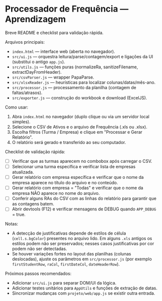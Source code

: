 # Processador de Frequência — Aprendizagem

Breve README e checklist para validação rápida.

Arquivos principais:
- `index.html` — interface web (aberta no navegador).
- `src/ui.js` — orquestra leitura/parse/contagem/export e ligações da UI (substitui o antigo `app.js`).
- `src/utils.js` — funções puras (normalizeRa, sanitizeFilename, extractDayFromHeader).
- `src/csvParser.js` — wrapper PapaParse.
- `src/xlsxReader.js` — heurísticas para localizar colunas/datas/mês-ano.
- `src/processor.js` — processamento da planilha (contagem de faltas/atrasos).
- `src/exporter.js` — construção do workbook e download (ExcelJS).

Como usar:
1. Abra `index.html` no navegador (duplo clique ou via um servidor local simples).
2. Selecione o CSV de Ativos e o arquivo de Frequência (.xls ou .xlsx).
3. Escolha filtros (Turma / Empresa) e clique em "Processar e Gerar Relatório".
4. O relatório será gerado e transferido ao seu computador.

Checklist de validação rápida:
- [ ] Verificar que as turmas aparecem no combobox após carregar o CSV.
- [ ] Selecionar uma turma específica e verificar lista de empresas atualizada.
- [ ] Gerar relatório com empresa específica e verificar que o nome da empresa aparece no título do arquivo e no conteúdo.
- [ ] Gerar relatório com empresa = "Todas" e verificar que o nome da empresa NÃO aparece no nome do arquivo.
- [ ] Conferir alguns RAs do CSV com as linhas do relatório para garantir que as contagens batem.
- [ ] Abrir devtools (F12) e verificar mensagens de DEBUG quando `APP_DEBUG` = true.

Notas:
- A detecção de justificativas depende de estilos de célula (`cell.s.bgColor`) presentes no arquivo lido. Em alguns `.xls` antigos os estilos podem não ser preservados; nesses casos justificativas por cor podem não ser detectadas.
- Se houver variações fortes no layout das planilhas (colunas deslocadas), ajuste os parâmetros em `src/processor.js` (por exemplo `firstStudentRow`, `raCol`, `firstDateCol`, `dateHeaderRow`).

Próximos passos recomendados:
- Adicionar `src/ui.js` para separar DOM/UI da lógica.
- Adicionar testes unitários para `AppUtils` e funções de extração de datas.
- Sincronizar mudanças com `projeto/web/app.js` se existir outra entrada.
